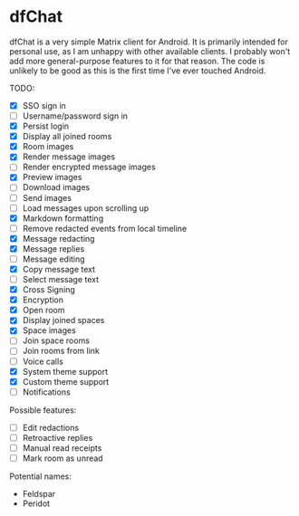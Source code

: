 # dfChat

dfChat is a very simple Matrix client for Android. It is primarily intended for personal use,
as I am unhappy with other available clients. I probably won't add more general-purpose features to
it for that reason. The code is unlikely to be good as this is the first time I've ever touched
Android.

TODO:

 - [x] SSO sign in
 - [ ] Username/password sign in
 - [x] Persist login
 - [x] Display all joined rooms
 - [x] Room images
 - [x] Render message images
 - [ ] Render encrypted message images
 - [x] Preview images
 - [ ] Download images
 - [ ] Send images
 - [ ] Load messages upon scrolling up
 - [x] Markdown formatting
 - [ ] Remove redacted events from local timeline
 - [x] Message redacting
 - [x] Message replies
 - [ ] Message editing
 - [x] Copy message text
 - [ ] Select message text
 - [x] Cross Signing
 - [x] Encryption
 - [x] Open room
 - [x] Display joined spaces
 - [x] Space images
 - [ ] Join space rooms
 - [ ] Join rooms from link
 - [ ] Voice calls
 - [x] System theme support
 - [x] Custom theme support
 - [ ] Notifications

Possible features:
 - [ ] Edit redactions
 - [ ] Retroactive replies
 - [ ] Manual read receipts
 - [ ] Mark room as unread

Potential names:
 * Feldspar
 * Peridot